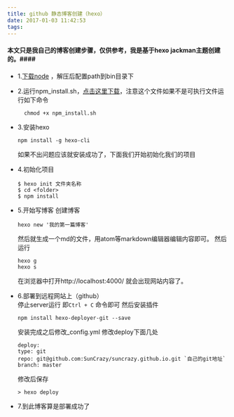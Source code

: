 ```yaml
---
title: github 静态博客创建（hexo）
date: 2017-01-03 11:42:53
tags:
---
```

#### 本文只是我自己的博客创建步骤，仅供参考，我是基于hexo jackman主题创建的。####
- 1.[下载node](https://nodejs.org/en/) ，解压后配置path到bin目录下

<!--more-->

- 2.运行npm_install.sh，[点击这里下载](https://wangliang0209.github.io/npm_install.sh)，注意这个文件如果不是可执行文件运行如下命令
  ```
    chmod +x npm_install.sh
  ```

- 3.安装hexo  

    ```
    npm install -g hexo-cli
    ```

    如果不出问题应该就安装成功了，下面我们开始初始化我们的项目
- 4.初始化项目

    ```
    $ hexo init 文件夹名称  
    $ cd <folder>  
    $ npm install
    ```

- 5.开始写博客
    创建博客

    ```
    hexo new '我的第一篇博客'
    ```

    然后就生成一个md的文件，用atom等markdown编辑器编辑内容即可。
    然后运行

    ```
    hexo g  
    hexo s
    ```

    在浏览器中打开http://localhost:4000/  就会出现网站内容了。
- 6.部署到远程网站上（github）    
    停止server运行 即`Ctrl + C` 命令即可
    然后安装插件

    ```
    npm install hexo-deployer-git --save
    ```

    安装完成之后修改_config.yml 修改deploy下面几处  

    ```
    deploy:  
    type: git  
    repo: git@github.com:SunCrazy/suncrazy.github.io.git `自己的git地址`  
    branch: master
    ```

    修改后保存

    ```
    > hexo deploy
    ```

- 7.到此博客算是部署成功了    
